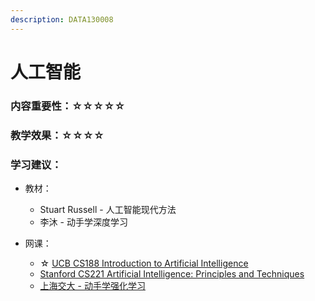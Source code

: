 ```yaml
---
description: DATA130008
---
```


# 人工智能

### 内容重要性：☆☆☆☆☆

### 教学效果：☆☆☆☆

### 学习建议：

* 教材：
  * Stuart Russell - 人工智能现代方法
  * 李沐 - 动手学深度学习
*   网课：

    * ☆ [UCB CS188 Introduction to Artificial Intelligence](https://csdiy.wiki/%E4%BA%BA%E5%B7%A5%E6%99%BA%E8%83%BD/CS188/)
    * [Stanford CS221 Artificial Intelligence: Principles and Techniques](https://www.bilibili.com/video/BV1Rt4y1B7WT)
    * [上海交大 - 动手学强化学习](https://hrl.boyuai.com/)

